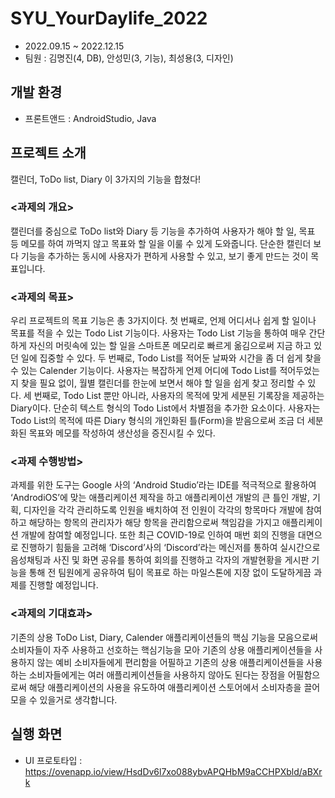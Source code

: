 # SYU_YourDaylife_2022
- 2022.09.15 ~ 2022.12.15
- 팀원 : 김명진(4, DB), 안성민(3, 기능), 최성용(3, 디자인)

## 개발 환경
 - 프론트앤드 : AndroidStudio, Java

## 프로젝트 소개
캘린더, ToDo list, Diary 이 3가지의 기능을 합쳤다!

### <과제의 개요>
캘린더를 중심으로 ToDo list와 Diary 등 기능을 추가하여 사용자가 해야 할 일, 목표 등 메모를 하여 까먹지 않고 목표와 할 일을 이룰 수 있게 도와줍니다. 단순한 캘린더 보다 기능을 추가하는 동시에 사용자가 편하게 사용할 수 있고, 보기 좋게 만드는 것이 목표입니다.
### <과제의 목표>
우리 프로젝트의 목표 기능은 총 3가지이다. 첫 번째로, 언제 어디서나 쉽게 할 일이나 목표를 적을 수 있는 Todo List 기능이다. 사용자는 Todo List 기능을 통하여 매우 간단하게 자신의 머릿속에 있는 할 일을 스마트폰 메모리로 빠르게 옮김으로써 지금 하고 있던 일에 집중할 수 있다. 두 번째로, Todo List를 적어둔 날짜와 시간을 좀 더 쉽게 찾을 수 있는 Calender 기능이다. 사용자는 복잡하게 언제 어디에 Todo List를 적어두었는지 찾을 필요 없이, 월별 캘린더를 한눈에 보면서 해야 할 일을 쉽게 찾고 정리할 수 있다. 세 번째로, Todo List 뿐만 아니라, 사용자의 목적에 맞게 세분된 기록장을 제공하는 Diary이다. 단순히 텍스트 형식의 Todo List에서 차별점을 추가한 요소이다. 사용자는 Todo List의 목적에 따른 Diary 형식의 개인화된 틀(Form)을 받음으로써 조금 더 세분화된 목표와 메모를 작성하여 생산성을 증진시킬 수 있다.
### <과제 수행방법>
과제를 위한 도구는 Google 사의 ‘Android Studio’라는 IDE를 적극적으로 활용하여 
‘AndrodiOS’에 맞는 애플리케이션 제작을 하고 애플리케이션 개발의 큰 틀인 개발, 기획, 디자인을 각각 관리하도록 인원을 배치하여 전 인원이 각각의 항목마다 개발에 참여하고 해당하는 항목의 관리자가 해당 항목을 관리함으로써 책임감을 가지고 애플리케이션 개발에 참여할 예정입니다.
또한 최근 COVID-19로 인하여 매번 회의 진행을 대면으로 진행하기 힘듦을 고려해 ‘Discord’사의 ‘Discord’라는 메신저를 통하여 실시간으로 음성채팅과 사진 및 화면 공유를 통하여 회의를 진행하고 각자의 개발현황을 게시판 기능을 통해 전 팀원에게 공유하여 팀이 목표로 하는 마일스톤에 지장 없이 도달하게끔 과제를 진행할 예정입니다.
### <과제의 기대효과>
기존의 상용 ToDo List, Diary, Calender 애플리케이션들의 핵심 기능을 모음으로써 소비자들이 자주 사용하고 선호하는 핵심기능을 모아 기존의 상용 애플리케이션들을 사용하지 않는 예비 소비자들에게 편리함을 어필하고 기존의 상용 애플리케이션들을 사용하는 소비자들에게는 여러 애플리케이션들을 사용하지 않아도 된다는 장점을 어필함으로써 해당 애플리케이션의 사용을 유도하여 애플리케이션 스토어에서 소비자층을 끌어모을 수 있을거로 생각합니다.


## 실행 화면
- UI 프로토타입 : https://ovenapp.io/view/HsdDv6l7xo088ybvAPQHbM9aCCHPXbld/aBXrk
